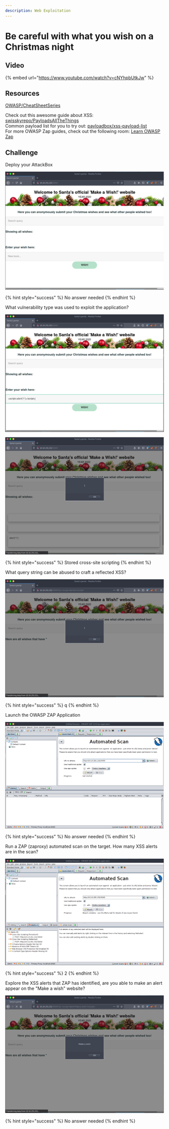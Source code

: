 ```yaml
---
description: Web Exploitation
---
```


# Be careful with what you wish on a Christmas night

## Video

{% embed url="https://www.youtube.com/watch?v=cNYhpbUtkJw" %}

## Resources

[OWASP/CheatSheetSeries](https://github.com/OWASP/CheatSheetSeries/blob/master/cheatsheets/Input_Validation_Cheat_Sheet.md)

Check out this awesome guide about XSS: [swisskyrepo/PayloadsAllTheThings](https://github.com/swisskyrepo/PayloadsAllTheThings/tree/master/XSS%20Injection)  
 Common payload list for you to try out: [payloadbox/xss-payload-list](https://github.com/payloadbox/xss-payload-list)  
 For more OWASP Zap guides, check out the following room: [Learn OWASP Zap](https://tryhackme.com/room/learnowaspzap)

## Challenge

Deploy your AttackBox

![](../.gitbook/assets/image%20%2846%29.png)

{% hint style="success" %}
No answer needed
{% endhint %}

What vulnerability type was used to exploit the application?

![](../.gitbook/assets/image%20%2867%29.png)

![](../.gitbook/assets/image%20%2835%29.png)

{% hint style="success" %}
Stored cross-site scripting
{% endhint %}

What query string can be abused to craft a reflected XSS?

![](../.gitbook/assets/image%20%284%29.png)

{% hint style="success" %}
q
{% endhint %}

Launch the OWASP ZAP Application

![](../.gitbook/assets/image%20%2823%29.png)

{% hint style="success" %}
No answer needed
{% endhint %}

Run a ZAP \(zaproxy\) automated scan on the target. How many XSS alerts are in the scan?

![](../.gitbook/assets/image%20%2828%29.png)

{% hint style="success" %}
2
{% endhint %}

Explore the XSS alerts that ZAP has identified, are you able to make an alert appear on the "Make a wish" website?

![](../.gitbook/assets/image%20%2849%29.png)

{% hint style="success" %}
No answer needed
{% endhint %}

